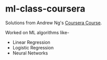 # ml-class-coursera
Solutions from Andrew Ng's [Coursera Course](https://www.coursera.org/learn/machine-learning). 

Worked on ML algorithms like-
- Linear Regression
- Logistic Regression
- Neural Networks